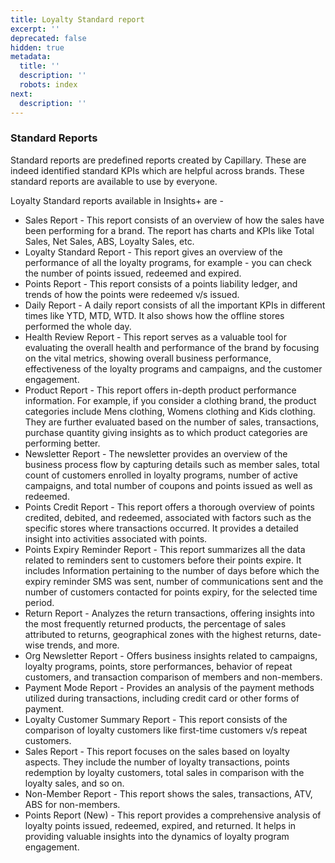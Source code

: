 ```yaml
---
title: Loyalty Standard report
excerpt: ''
deprecated: false
hidden: true
metadata:
  title: ''
  description: ''
  robots: index
next:
  description: ''
---
```

### Standard Reports

Standard reports are predefined reports created by Capillary. These are indeed identified standard KPIs which are helpful across brands. These standard reports are available to use by everyone.

Loyalty Standard reports available in Insights+ are -

* Sales Report - This report consists of an overview of how the sales have been performing for a brand. The report has charts and KPIs like Total Sales, Net Sales, ABS, Loyalty Sales, etc.
* Loyalty Standard Report - This report gives an overview of the performance of all the loyalty programs, for example - you can check the number of points issued, redeemed and expired.
* Points Report - This report consists of a points liability ledger, and trends of how the points were redeemed v/s issued.
* Daily Report - A daily report consists of all the important KPIs in different times like YTD, MTD, WTD. It also shows how the offline stores performed the whole day.
* Health Review Report - This report serves as a valuable tool for evaluating the overall health and performance of the brand by focusing on the vital metrics, showing overall business performance, effectiveness of the loyalty programs and campaigns, and the customer engagement.
* Product Report - This report offers in-depth product performance information. For example, if you consider a clothing brand, the product categories include Mens clothing, Womens clothing and Kids clothing. They are further evaluated based on the number of sales, transactions, purchase quantity giving insights as to which product categories are performing better.
* Newsletter Report - The newsletter provides an overview of the business process flow by capturing details such as member sales, total count of customers enrolled in loyalty programs, number of active campaigns, and total number of coupons and points issued as well as redeemed.
* Points Credit Report - This report offers a thorough overview of points credited, debited, and redeemed, associated with factors such as the specific stores where transactions occurred. It provides a detailed insight into activities associated with points.
* Points Expiry Reminder Report - This report summarizes all the data related to reminders sent to customers before their points expire. It includes Information pertaining to the number of days before which the expiry reminder SMS was sent, number of communications sent and the number of customers contacted for points expiry, for the selected time period. 
* Return Report - Analyzes the return transactions, offering insights into the most frequently returned products, the percentage of sales attributed to returns, geographical zones with the highest returns, date-wise trends, and more.
* Org Newsletter Report - Offers business insights related to campaigns, loyalty programs, points, store performances, behavior of repeat customers, and transaction comparison of members and non-members.
* Payment Mode Report - Provides an analysis of the payment methods utilized during transactions, including credit card or other forms of payment.
* Loyalty Customer Summary Report - This report consists of the comparison of loyalty customers like first-time customers v/s repeat customers.
* Sales Report - This report focuses on the sales based on loyalty aspects. They include the number of loyalty transactions, points redemption by loyalty customers, total sales in comparison with the loyalty sales, and so on.
* Non-Member Report - This report shows the sales, transactions, ATV, ABS for non-members.
* Points Report (New) - This report provides a comprehensive analysis of loyalty points issued, redeemed, expired, and returned. It helps in providing valuable insights into the dynamics of loyalty program engagement.
